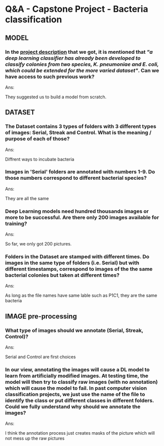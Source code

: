 # Q&A - Capstone Project - Bacteria classification


## MODEL

### In the [project description](https://github.com/deibyrios/bacteria-classification/blob/master/README.md) that we got, it is mentioned that _"a deep learning classifier has already been developed to classify colonies from two species, K. pneumoniae and E. coli, which could be extended for the more varied dataset"_. Can we have access to such previous work?
Ans:

They suggested us to build a model from scratch. 

## DATASET

### The Dataset contains 3 types of folders with 3 different types of images: Serial, Streak and Control. What is the meaning / purpose of each of those? 
Ans: 

Diffrent ways to incubate bacteria

### Images in 'Serial' folders are annotated with numbers 1-9. Do those numbers correspond to different bacterial species?
Ans:

They are all the same

### Deep Learning models need hundred thousands images or more to be successful. Are there only 200 images available for training?
Ans: 

So far, we only got 200 pictures. 

### Folders in the Dataset are stamped with different times. Do images in the same type of folders (i.e. Serial) but with different timestamps, correspond to images of the the same bacterial colonies but taken at different times?
Ans: 

As long as the file names have same lable such as P1C1, they are the same bacteria 
 

## IMAGE pre-processing

### What type of images should we annotate (Serial, Streak, Control)? 
Ans:

Serial and Control are first choices 

### In our view, annotating the images will cause a DL model to learn from artificially modified images. At testing time, the model will then try to classify raw images (with no annotation) which will cause the model to fail. In past computer vision classification projects, we just use the name of the file to identify the class or put different classes in different folders. Could we fully understand why should we annotate the images?
Ans:

I think the annotation process just creates masks of the picture which will not mess up the raw pictures 
